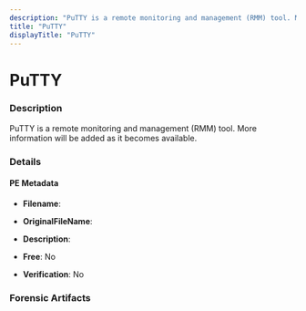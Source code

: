```yaml
---
description: "PuTTY is a remote monitoring and management (RMM) tool. More information will be added as it becomes available."
title: "PuTTY"
displayTitle: "PuTTY"
---
```




# PuTTY


### Description

PuTTY is a remote monitoring and management (RMM) tool. More information will be added as it becomes available.




### Details


#### PE Metadata
- **Filename**: 
- **OriginalFileName**: 
- **Description**: 


- **Free**: No

- **Verification**: No





### Forensic Artifacts









